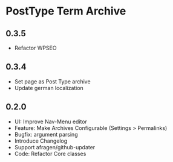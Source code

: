 PostType Term Archive
=====================

0.3.5
-----
 - Refactor WPSEO

0.3.4
-----
 - Set page as Post Type archive
 - Update german localization

0.2.0
-----
 - UI: Improve Nav-Menu editor
 - Feature: Make Archives Configurable (Settings > Permalinks)
 - Bugfix: argument parsing
 - Introduce Changelog
 - Support afragen/github-updater
 - Code: Refactor Core classes
